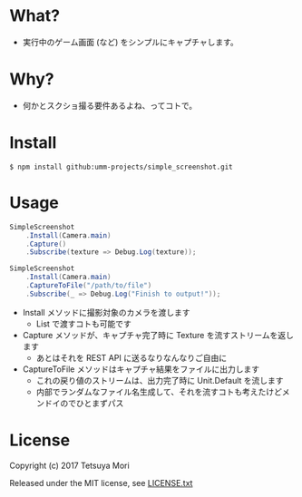 # What?

* 実行中のゲーム画面 (など) をシンプルにキャプチャします。

# Why?

* 何かとスクショ撮る要件あるよね、ってコトで。

# Install

```shell
$ npm install github:umm-projects/simple_screenshot.git
```

# Usage

```csharp
SimpleScreenshot
    .Install(Camera.main)
    .Capture()
    .Subscribe(texture => Debug.Log(texture));

SimpleScreenshot
    .Install(Camera.main)
    .CaptureToFile("/path/to/file")
    .Subscribe(_ => Debug.Log("Finish to output!"));
```

* Install メソッドに撮影対象のカメラを渡します
    * List で渡すコトも可能です
* Capture メソッドが、キャプチャ完了時に Texture を流すストリームを返します
    * あとはそれを REST API に送るなりなんなりご自由に
* CaptureToFile メソッドはキャプチャ結果をファイルに出力します
    * これの戻り値のストリームは、出力完了時に Unit.Default を流します
    * 内部でランダムなファイル名生成して、それを流すコトも考えたけどメンドイのでひとまずパス

# License

Copyright (c) 2017 Tetsuya Mori

Released under the MIT license, see [LICENSE.txt](LICENSE.txt)

